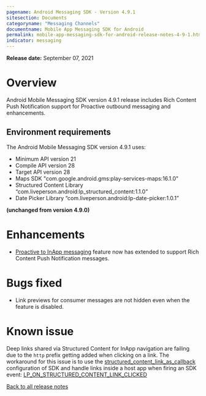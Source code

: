 ```yaml
---
pagename: Android Messaging SDK - Version 4.9.1
sitesection: Documents
categoryname: "Messaging Channels"
documentname: Mobile App Messaging SDK for Android
permalink: mobile-app-messaging-sdk-for-android-release-notes-4-9-1.html
indicator: messaging
---
```


**Release date:** September 07, 2021

# Overview

Android Mobile Messaging SDK version 4.9.1 release includes Rich Content Push Notification support for Proactive outbound messaging and enhancements.

## Environment requirements

The Android Mobile Messaging SDK version 4.9.1 uses:

- Minimum API version 21
- Compile API version 28
- Target API version 28
- Maps SDK "com.google.android.gms:play-services-maps:16.1.0"
- Structured Content Library “com.liveperson.android:lp_structured_content:1.1.0”
- Date Picker Library “com.liveperson.android:lp-date-picker:1.0.1”

**(unchanged from version 4.9.0)**

# Enhancements

- [Proactive to InApp messaging](mobile-app-messaging-sdk-for-android-advanced-features-proactive-and-ivr-deflection-to-app-messaging.html) feature now has extended to support Rich Content Push Notification messages.

# Bugs fixed

- Link previews for consumer messages are not hidden even when the feature is disabled.

# Known issue

Deep links shared via Structured Content for InApp navigation are failing due to the `http` prefix getting added when clicking on a link. The workaround for this issue is to use the [structured_content_link_as_callback](mobile-app-messaging-sdk-for-android-sdk-attributes-5-0-and-above.html#structured-content) configuration of SDK and handle links inside a host app when firing an SDK event: [LP_ON_STRUCTURED_CONTENT_LINK_CLICKED](mobile-app-messaging-sdk-for-android-sdk-apis-callbacks-index.html#structured-content-link-clicked)

<div class="btn-wrapper">
<a class="back-btn" href="mobile-app-messaging-sdk-for-android-all-release-notes.html">Back to all release notes</a>
</div>
